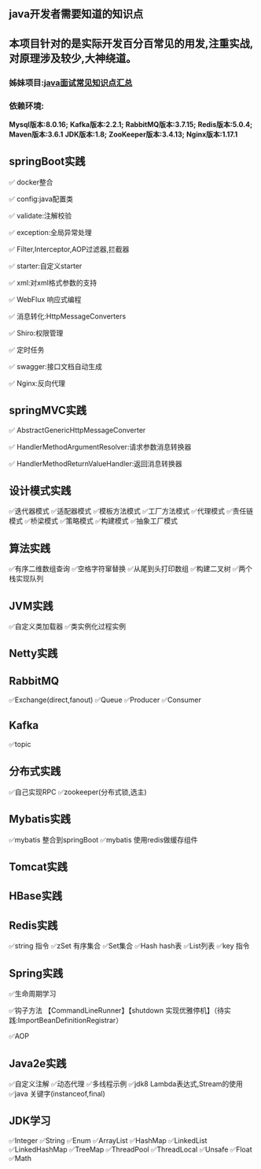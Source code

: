 ## java开发者需要知道的知识点
## 本项目针对的是实际开发百分百常见的用发,注重实战,对原理涉及较少,大神绕道。

### 姊妹项目:[java面试常见知识点汇总](http://nivelle.me/javaInterview/)

### 依赖环境:


**Mysql版本:8.0.16;**
**Kafka版本:2.2.1;** 
**RabbitMQ版本:3.7.15;** 
**Redis版本:5.0.4;** 
**Maven版本:3.6.1** 
**JDK版本:1.8;**
**ZooKeeper版本:3.4.13;**
**Nginx版本:1.17.1**



## springBoot实践

✅ docker整合

✅ config:java配置类

✅ validate:注解校验

✅ exception:全局异常处理

✅ Filter,Interceptor,AOP过滤器,拦截器

✅ starter:自定义starter

✅ xml:对xml格式参数的支持

✅ WebFlux 响应式编程

✅ 消息转化:HttpMessageConverters

✅ Shiro:权限管理

✅ 定时任务 

✅ swagger:接口文档自动生成

✅ Nginx:反向代理


## springMVC实践

✅ AbstractGenericHttpMessageConverter 

✅ HandlerMethodArgumentResolver:请求参数消息转换器

✅ HandlerMethodReturnValueHandler:返回消息转换器

## 设计模式实践

✅迭代器模式 ✅适配器模式 ✅模板方法模式 ✅工厂方法模式 ✅代理模式 ✅责任链模式 ✅桥梁模式 ✅策略模式 ✅构建模式 ✅抽象工厂模式


## 算法实践

✅有序二维数组查询 ✅空格字符窜替换 ✅从尾到头打印数组 ✅构建二叉树 ✅两个栈实现队列

## JVM实践

✅自定义类加载器 ✅类实例化过程实例

## Netty实践

## RabbitMQ

✅Exchange(direct,fanout) ✅Queue ✅Producer ✅Consumer

## Kafka

✅topic

## 分布式实践

✅自己实现RPC ✅zookeeper(分布式锁,选主)

## Mybatis实践

✅mybatis 整合到springBoot ✅mybatis 使用redis做缓存组件

## Tomcat实践

## HBase实践

## Redis实践

✅string 指令 ✅zSet 有序集合 ✅Set集合 ✅Hash hash表 ✅List列表 ✅key 指令

## Spring实践

✅生命周期学习

✅钩子方法 【CommandLineRunner】【shutdown 实现优雅停机】（待实践:ImportBeanDefinitionRegistrar）

✅AOP

## Java2e实践

✅自定义注解 ✅动态代理 ✅多线程示例 ✅jdk8 Lambda表达式,Stream的使用 ✅java 关键字(instanceof,final)

## JDK学习

✅Integer ✅String ✅Enum ✅ArrayList ✅HashMap ✅LinkedList ✅LinkedHashMap ✅TreeMap ✅ThreadPool ✅ThreadLocal ✅Unsafe ✅Float ✅Math
